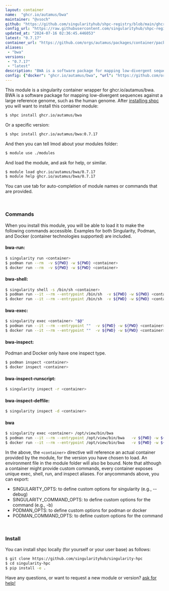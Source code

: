 ```yaml
---
layout: container
name:  "ghcr.io/autamus/bwa"
maintainer: "@vsoch"
github: "https://github.com/singularityhub/shpc-registry/blob/main/ghcr.io/autamus/bwa/container.yaml"
config_url: "https://raw.githubusercontent.com/singularityhub/shpc-registry/main/ghcr.io/autamus/bwa/container.yaml"
updated_at: "2024-07-16 02:36:45.446053"
latest: "0.7.17"
container_url: "https://github.com/orgs/autamus/packages/container/package/bwa"
aliases:
 - "bwa"
versions:
 - "0.7.17"
 - "latest"
description: "BWA is a software package for mapping low-divergent sequences against a large reference genome, such as the human genome."
config: {"docker": "ghcr.io/autamus/bwa", "url": "https://github.com/orgs/autamus/packages/container/package/bwa", "maintainer": "@vsoch", "description": "BWA is a software package for mapping low-divergent sequences against a large reference genome, such as the human genome.", "latest": {"0.7.17": "sha256:cec40797bbe92df24dc4ddf9e9c9cce44fe068bfbf27b0e3bc0b3b6be65b6e3a"}, "tags": {"0.7.17": "sha256:cec40797bbe92df24dc4ddf9e9c9cce44fe068bfbf27b0e3bc0b3b6be65b6e3a", "latest": "sha256:cec40797bbe92df24dc4ddf9e9c9cce44fe068bfbf27b0e3bc0b3b6be65b6e3a"}, "aliases": {"bwa": "/opt/view/bin/bwa"}}
---
```


This module is a singularity container wrapper for ghcr.io/autamus/bwa.
BWA is a software package for mapping low-divergent sequences against a large reference genome, such as the human genome.
After [installing shpc](#install) you will want to install this container module:


```bash
$ shpc install ghcr.io/autamus/bwa
```

Or a specific version:

```bash
$ shpc install ghcr.io/autamus/bwa:0.7.17
```

And then you can tell lmod about your modules folder:

```bash
$ module use ./modules
```

And load the module, and ask for help, or similar.

```bash
$ module load ghcr.io/autamus/bwa/0.7.17
$ module help ghcr.io/autamus/bwa/0.7.17
```

You can use tab for auto-completion of module names or commands that are provided.

<br>

### Commands

When you install this module, you will be able to load it to make the following commands accessible.
Examples for both Singularity, Podman, and Docker (container technologies supported) are included.

#### bwa-run:

```bash
$ singularity run <container>
$ podman run --rm  -v ${PWD} -w ${PWD} <container>
$ docker run --rm  -v ${PWD} -w ${PWD} <container>
```

#### bwa-shell:

```bash
$ singularity shell -s /bin/sh <container>
$ podman run --it --rm --entrypoint /bin/sh  -v ${PWD} -w ${PWD} <container>
$ docker run --it --rm --entrypoint /bin/sh  -v ${PWD} -w ${PWD} <container>
```

#### bwa-exec:

```bash
$ singularity exec <container> "$@"
$ podman run --it --rm --entrypoint ""  -v ${PWD} -w ${PWD} <container> "$@"
$ docker run --it --rm --entrypoint ""  -v ${PWD} -w ${PWD} <container> "$@"
```

#### bwa-inspect:

Podman and Docker only have one inspect type.

```bash
$ podman inspect <container>
$ docker inspect <container>
```

#### bwa-inspect-runscript:

```bash
$ singularity inspect -r <container>
```

#### bwa-inspect-deffile:

```bash
$ singularity inspect -d <container>
```


#### bwa

```bash
$ singularity exec <container> /opt/view/bin/bwa
$ podman run --it --rm --entrypoint /opt/view/bin/bwa   -v ${PWD} -w ${PWD} <container> -c " $@"
$ docker run --it --rm --entrypoint /opt/view/bin/bwa   -v ${PWD} -w ${PWD} <container> -c " $@"
```



In the above, the `<container>` directive will reference an actual container provided
by the module, for the version you have chosen to load. An environment file in the
module folder will also be bound. Note that although a container
might provide custom commands, every container exposes unique exec, shell, run, and
inspect aliases. For anycommands above, you can export:

 - SINGULARITY_OPTS: to define custom options for singularity (e.g., --debug)
 - SINGULARITY_COMMAND_OPTS: to define custom options for the command (e.g., -b)
 - PODMAN_OPTS: to define custom options for podman or docker
 - PODMAN_COMMAND_OPTS: to define custom options for the command

<br>

### Install

You can install shpc locally (for yourself or your user base) as follows:

```bash
$ git clone https://github.com/singularityhub/singularity-hpc
$ cd singularity-hpc
$ pip install -e .
```

Have any questions, or want to request a new module or version? [ask for help!](https://github.com/singularityhub/singularity-hpc/issues)